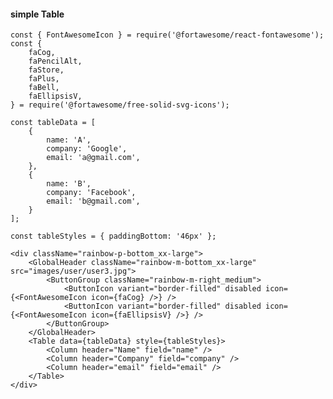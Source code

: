 #### simple Table

    const { FontAwesomeIcon } = require('@fortawesome/react-fontawesome');
    const {
        faCog,
        faPencilAlt,
        faStore,
        faPlus,
        faBell,
        faEllipsisV,
    } = require('@fortawesome/free-solid-svg-icons');

    const tableData = [
        {
            name: 'A',
            company: 'Google',
            email: 'a@gmail.com',
        },
        {
            name: 'B',
            company: 'Facebook',
            email: 'b@gmail.com',
        }
    ];

    const tableStyles = { paddingBottom: '46px' };

    <div className="rainbow-p-bottom_xx-large">
        <GlobalHeader className="rainbow-m-bottom_xx-large" src="images/user/user3.jpg">
            <ButtonGroup className="rainbow-m-right_medium">
                <ButtonIcon variant="border-filled" disabled icon={<FontAwesomeIcon icon={faCog} />} />
                <ButtonIcon variant="border-filled" disabled icon={<FontAwesomeIcon icon={faEllipsisV} />} />
            </ButtonGroup>
        </GlobalHeader>
        <Table data={tableData} style={tableStyles}>
            <Column header="Name" field="name" />
            <Column header="Company" field="company" />
            <Column header="email" field="email" />
        </Table>
    </div>
